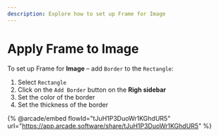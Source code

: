 ```yaml
---
description: Explore how to set up Frame for Image
---
```


# Apply Frame to Image

To set up Frame for **Image** – add `Border` to the `Rectangle`:

1. Select `Rectangle`
2. Click on the `Add Border` button on the **Righ sidebar**
3. Set the color of the border
4. Set the thickness of the border

{% @arcade/embed flowId="tJuH1P3DuoWr1KGhdUR5" url="https://app.arcade.software/share/tJuH1P3DuoWr1KGhdUR5" %}
